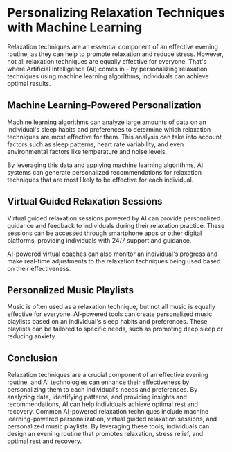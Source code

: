 Personalizing Relaxation Techniques with Machine Learning
=============================================================================================================

Relaxation techniques are an essential component of an effective evening routine, as they can help to promote relaxation and reduce stress. However, not all relaxation techniques are equally effective for everyone. That's where Artificial Intelligence (AI) comes in - by personalizing relaxation techniques using machine learning algorithms, individuals can achieve optimal results.

Machine Learning-Powered Personalization
----------------------------------------

Machine learning algorithms can analyze large amounts of data on an individual's sleep habits and preferences to determine which relaxation techniques are most effective for them. This analysis can take into account factors such as sleep patterns, heart rate variability, and even environmental factors like temperature and noise levels.

By leveraging this data and applying machine learning algorithms, AI systems can generate personalized recommendations for relaxation techniques that are most likely to be effective for each individual.

Virtual Guided Relaxation Sessions
----------------------------------

Virtual guided relaxation sessions powered by AI can provide personalized guidance and feedback to individuals during their relaxation practice. These sessions can be accessed through smartphone apps or other digital platforms, providing individuals with 24/7 support and guidance.

AI-powered virtual coaches can also monitor an individual's progress and make real-time adjustments to the relaxation techniques being used based on their effectiveness.

Personalized Music Playlists
----------------------------

Music is often used as a relaxation technique, but not all music is equally effective for everyone. AI-powered tools can create personalized music playlists based on an individual's sleep habits and preferences. These playlists can be tailored to specific needs, such as promoting deep sleep or reducing anxiety.

Conclusion
----------

Relaxation techniques are a crucial component of an effective evening routine, and AI technologies can enhance their effectiveness by personalizing them to each individual's needs and preferences. By analyzing data, identifying patterns, and providing insights and recommendations, AI can help individuals achieve optimal rest and recovery. Common AI-powered relaxation techniques include machine learning-powered personalization, virtual guided relaxation sessions, and personalized music playlists. By leveraging these tools, individuals can design an evening routine that promotes relaxation, stress relief, and optimal rest and recovery.
